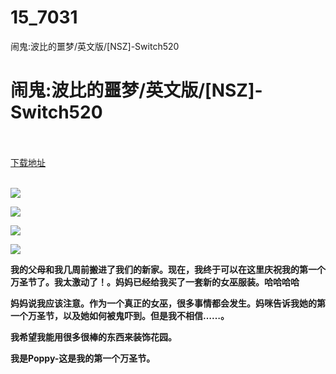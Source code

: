 # 15_7031
闹鬼:波比的噩梦/英文版/[NSZ]-Switch520
# 闹鬼:波比的噩梦/英文版/[NSZ]-Switch520
 <br/></br>
[下载地址](https://www.switch520.cc/article/7031 "下载地址")
<br/></br>

<p><span><strong><img src="https://www.switch520.cc/muke_img/upload_art_editor_20201031-1_dba99fa73f59d323e1fc1a81e2138779.jpg"></strong></span></p>
<p><span><strong><img src="https://www.switch520.cc/muke_img/upload_art_editor_20201031-1_4217bf8c91aa601471d7d82033bd0f76.jpg"></strong></span></p>
<p><span><strong><img src="https://www.switch520.cc/muke_img/upload_art_editor_20201031-1_6dd988afab6abe268f86228e5714cb9e.jpg"></strong></span></p>
<p><span><strong><img src="https://www.switch520.cc/muke_img/upload_art_editor_20201031-1_fc48a12f75c96071b292c02f418ed715.jpg"></strong></span></p>
<p></p>
<p><span><strong>我的父母和我几周前搬进了我们的新家。现在，我终于可以在这里庆祝我的第一个万圣节了。我太激动了！。妈妈已经给我买了一套新的女巫服装。哈哈哈哈</strong></span></p>
<p><span><strong>妈妈说我应该注意。作为一个真正的女巫，很多事情都会发生。妈咪告诉我她的第一个万圣节，以及她如何被鬼吓到。但是我不相信……。</strong></span></p>
<p></p>
<p><span><strong>我希望我能用很多很棒的东西来装饰花园。</strong></span></p>
<p></p>
<p><span><strong>我是Poppy-这是我的第一个万圣节。</strong></span></p>
<p></p>
